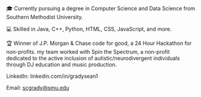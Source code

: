                                                                                     
                                                                                                      
:mortar_board: Currently pursuing a degree in Computer Science and Data Science from Southern Methodist University.  

:computer: Skilled in Java, C++, Python, HTML, CSS, JavaScript, and more.  

:trophy: Winner of J.P. Morgan & Chase code for good, a 24 Hour Hackathon for non-profits. my team worked with Spin the Spectrum, a non-profit dedicated to the active inclusion of autistic/neurodivergent individuals through DJ education and music production.  


LinkedIn: linkedin.com/in/gradysean1  

Email: scgrady@smu.edu  


